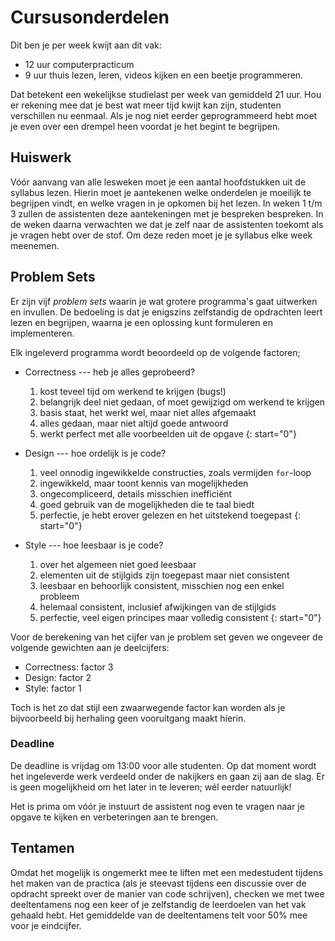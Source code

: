 # Cursusonderdelen

Dit ben je per week kwijt aan dit vak:

* 12 uur computerpracticum
* 9 uur thuis lezen, leren, videos kijken en een beetje programmeren.

Dat betekent een wekelijkse studielast per week van gemiddeld 21 uur. Hou er
rekening mee dat je best wat meer tijd kwijt kan zijn, studenten verschillen nu
eenmaal. Als je nog niet eerder geprogrammeerd hebt moet je even over een
drempel heen voordat je het begint te begrijpen.

## Huiswerk

Vóór aanvang van alle lesweken moet je een aantal hoofdstukken uit de syllabus
lezen. Hierin moet je aantekenen welke onderdelen je moeilijk te begrijpen
vindt, en welke vragen in je opkomen bij het lezen. In weken 1 t/m 3 zullen de
assistenten deze aantekeningen met je bespreken bespreken. In de weken daarna
verwachten we dat je zelf naar de assistenten toekomt als je vragen hebt over
de stof. Om deze reden moet je je syllabus elke week meenemen.

## Problem Sets

Er zijn vijf *problem sets* waarin je wat grotere programma's gaat uitwerken en
invullen. De bedoeling is dat je enigszins zelfstandig de opdrachten leert
lezen en begrijpen, waarna je een oplossing kunt formuleren en implementeren.

Elk ingeleverd programma wordt beoordeeld op de volgende factoren;

* Correctness --- heb je alles geprobeerd?

	1. kost teveel tijd om werkend te krijgen (bugs!)
	2. belangrijk deel niet gedaan, of moet gewijzigd om werkend te krijgen
	3. basis staat, het werkt wel, maar niet alles afgemaakt
	4. alles gedaan, maar niet altijd goede antwoord
	5. werkt perfect met alle voorbeelden uit de opgave
	{: start="0"}

* Design --- hoe ordelijk is je code?

	1. veel onnodig ingewikkelde constructies, zoals vermijden `for`-loop
	2. ingewikkeld, maar toont kennis van mogelijkheden
	3. ongecompliceerd, details misschien inefficiënt
	4. goed gebruik van de mogelijkheden die te taal biedt
	5. perfectie, je hebt erover gelezen en het uitstekend toegepast
	{: start="0"}

* Style --- hoe leesbaar is je code?

	1. over het algemeen niet goed leesbaar
	2. elementen uit de stijlgids zijn toegepast maar niet consistent
	3. leesbaar en behoorlijk consistent, misschien nog een enkel probleem
	4. helemaal consistent, inclusief afwijkingen van de stijlgids
	5. perfectie, veel eigen principes maar volledig consistent
	{: start="0"}

Voor de berekening van het cijfer van je problem set geven we ongeveer de volgende gewichten aan je deelcijfers:

* Correctness: factor 3
* Design: factor 2
* Style: factor 1

Toch is het zo dat stijl een zwaarwegende factor kan worden als je bijvoorbeeld bij herhaling geen vooruitgang maakt hierin.

### Deadline

De deadline is vrijdag om 13:00 voor alle studenten. Op dat moment wordt het ingeleverde werk verdeeld onder de nakijkers en gaan zij aan de slag. Er is geen mogelijkheid om het later in te leveren; wél eerder natuurlijk!

Het is prima om vóór je instuurt de assistent nog even te vragen naar je opgave
te kijken en verbeteringen aan te brengen.

## Tentamen

Omdat het mogelijk is ongemerkt mee te liften met een medestudent tijdens het
maken van de practica (als je steevast tijdens een discussie over de opdracht
spreekt over de manier van code schrijven), checken we met twee deeltentamens
nog een keer of je zelfstandig de leerdoelen van het vak gehaald hebt. Het
gemiddelde van de deeltentamens telt voor 50% mee voor je eindcijfer.
